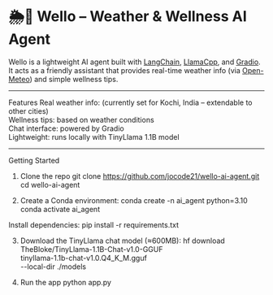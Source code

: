 # 🌦️🤖 Wello – Weather & Wellness AI Agent

Wello is a lightweight AI agent built with [LangChain](https://www.langchain.com/), [LlamaCpp](https://github.com/ggerganov/llama.cpp), and [Gradio](https://gradio.app/).  
It acts as a friendly assistant that provides real-time weather info (via [Open-Meteo](https://open-meteo.com/)) and simple wellness tips.

---

 Features
Real weather info: (currently set for Kochi, India – extendable to other cities)  
Wellness tips: based on weather conditions  
Chat interface: powered by Gradio  
Lightweight: runs locally with TinyLlama 1.1B model  

---

 Getting Started

 1. Clone the repo
git clone https://github.com/jocode21/wello-ai-agent.git
cd wello-ai-agent

2. Create a Conda environment:
conda create -n ai_agent python=3.10
conda activate ai_agent

Install dependencies:
pip install -r requirements.txt

3. Download the TinyLlama chat model (≈600MB):
hf download TheBloke/TinyLlama-1.1B-Chat-v1.0-GGUF \
tinyllama-1.1b-chat-v1.0.Q4_K_M.gguf \
--local-dir ./models

4. Run the app
python app.py

